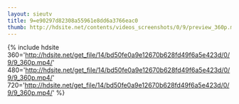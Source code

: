 ```yaml
---
layout: sieutv
title: 9=e90297d82308a55961e8dd6a3766eac0
thumb: http://hdsite.net/contents/videos_screenshots/0/9/preview_360p.mp4.jpg
---
```

{% include hdsite 360='http://hdsite.net/get_file/14/bd50fe0a9e12670b628fd49f6a5e423d/0/9/9_360p.mp4/' 480='http://hdsite.net/get_file/14/bd50fe0a9e12670b628fd49f6a5e423d/0/9/9_360p.mp4/' 720='http://hdsite.net/get_file/14/bd50fe0a9e12670b628fd49f6a5e423d/0/9/9_360p.mp4/' %}
